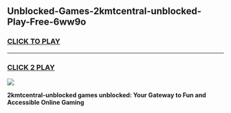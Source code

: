 
## Unblocked-Games-2kmtcentral-unblocked-Play-Free-6ww9o
<h3>
<a href="https://premium76.site?title=2kmtcentral-unblocked&ref=21A">CLICK TO PLAY</a></h3>
<hr>

<h3>
<a href="https://premium76.site?title=2kmtcentral-unblocked&ref=21A">CLICK 2 PLAY</a>
  
</h3>

<a href="https://premium76.site?title=2kmtcentral-unblocked&ref=21A"><img src="https://clearcache.store/games.png"></a>


**2kmtcentral-unblocked games unblocked: Your Gateway to Fun and Accessible Online Gaming**
